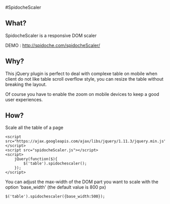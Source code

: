 #SpidocheScaler

## What?
SpidocheScaler is a responsive DOM scaler

DEMO : http://spidoche.com/spidocheScaler/

## Why?
This jQuery plugin is perfect to deal with complexe table on mobile when client do not like table scroll overflow style, you can resize the table without breaking the layout.

Of course you have to enable the zoom on mobile devices to keep a good user experiences.

## How?
Scale all the table of a page
```
<script src="https://ajax.googleapis.com/ajax/libs/jquery/1.11.3/jquery.min.js"></script>
<script src="spidocheScaler.js"></script>
<script>
    jQuery(function($){
        $('table').spidochescaler();
    });
</script>
```

You can adjust the max-width of the DOM part you want to scale with the option 'base_width' (the default value is 800 px)
```
$('table').spidochescaler({base_width:500});
```
